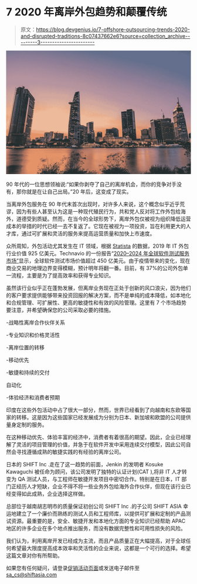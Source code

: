 # 7 2020 年离岸外包趋势和颠覆传统

> 原文：<https://blog.devgenius.io/7-offshore-outsourcing-trends-2020-and-disrupted-traditions-8c07437662e6?source=collection_archive---------3----------------------->

![](img/64b2beb5d17c42f2c7934679d6e1573d.png)

90 年代的一位思想领袖说:“如果你剥夺了自己的离岸机会，而你的竞争对手没有，那你就是在让自己出局。”20 年后，这变成了现实。

当离岸外包服务在 90 年代末首次出现时，对许多人来说，这个概念似乎近乎荒谬，因为有些人甚至认为这是一种现代殖民行为，共和党人反对将工作外包给海外，道德受到质疑。然而，在当今的全球形势下，离岸外包仅被视为组织降低运营成本的举措的时代已经一去不复返了。它现在被视为一项投资，旨在利用更大的人才库，通过可扩展和灵活的服务来提高运营质量和加快上市速度。

众所周知，外包活动尤其发生在 IT 领域，根据 [Statista](https://www.statista.com/statistics/189788/global-outsourcing-market-size/) 的数据，2019 年 IT 外包行业价值 925 亿美元。Technavio 的一份报告“[2020–2024 年全球软件测试服务市场”](https://www.technavio.com/report/software-testing-services-market-size-industry-analysis)显示，全球软件测试市场价值超过 450 亿美元。由于疫情带来的变化，现在商业交易的地理边界变得模糊，预计明年将翻一番。目前，有 37%的公司外包单一流程，主要是为了提高效率和获得专业知识。

虽然该行业似乎正在蓬勃发展，但离岸业务现在正处于创新的风口浪尖，因为他们的客户要求提供能够带来投资回报的解决方案，而不是单纯的成本降低，如本地化和合规管理、可扩展性、更高的敏捷性和有效的风险管理。这里有 7 个市场趋势要注意，并希望确保您的公司采取必要的措施。

-战略性离岸合作伙伴关系

-专业知识和价格灵活性

-离岸位置的转移

-移动优先

-敏捷和持续的交付

自动化

-体验经济和消费者预期

印度在这些外包活动中占了很大一部分，然而，世界已经看到了向越南和东欧等国家的转移。这是因为这些国家已经发展成为分别为日本、新加坡和欧盟的公司提供量身定制的服务。

在这种移动优先、体验丰富的经济中，消费者有着很高的期望。因此，企业已经理解了灵活的项目管理的价值，并急于在软件开发中采用连续交付模型，因此公司自然会寻找遵循成熟的敏捷实践的有经验的离岸公司。

日本的 SHIFT Inc .走在了这一趋势的前面，Jenkin 的发明者 Kosuke Kawaguchi 被任命为顾问，该公司发明了独特的认证计划(CAT ),将非 IT 人才转变为 QA 测试人员，与工程师在敏捷开发项目中密切合作。特别是在日本，IT 部门正经历人才短缺，企业不得不将一些业务外包给海外合作伙伴，但现在该行业已经变得如此成熟，企业选择这样做。

总部位于越南胡志明市的质量保证初创公司 SHIFT Inc .的子公司 SHIFT ASIA 幸运地建立了一个廉价而熟练的测试人员和工程师库，以提供可扩展和定制的产品测试资源。最重要的是，安全、敏捷开发和本地化方面的专业知识已经帮助 APAC 地区的许多企业在多个地点推出服务，而没有数据完整性和可用性损失的风险。

我们认为，利用离岸开发已经成为主流，而且产品质量正在大幅提高，对于全球任何希望最大限度提高成本效率和灵活性的企业来说，这都是一个可行的选择。希望这篇文章对你有所帮助。

如果您有任何疑问，请登录[促销活动页面](https://www.biz.shiftasia.com/)或发送电子邮件至 sa_cs@shiftasia.com